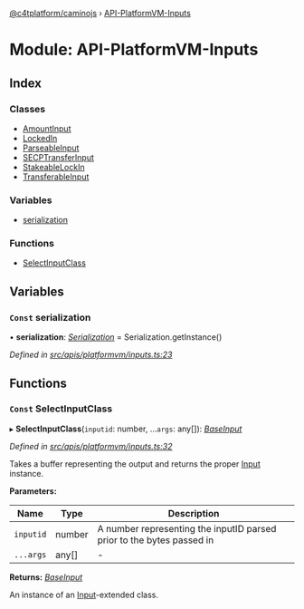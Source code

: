 [@c4tplatform/caminojs](../README.md) › [API-PlatformVM-Inputs](api_platformvm_inputs.md)

# Module: API-PlatformVM-Inputs

## Index

### Classes

* [AmountInput](../classes/api_platformvm_inputs.amountinput.md)
* [LockedIn](../classes/api_platformvm_inputs.lockedin.md)
* [ParseableInput](../classes/api_platformvm_inputs.parseableinput.md)
* [SECPTransferInput](../classes/api_platformvm_inputs.secptransferinput.md)
* [StakeableLockIn](../classes/api_platformvm_inputs.stakeablelockin.md)
* [TransferableInput](../classes/api_platformvm_inputs.transferableinput.md)

### Variables

* [serialization](api_platformvm_inputs.md#const-serialization)

### Functions

* [SelectInputClass](api_platformvm_inputs.md#const-selectinputclass)

## Variables

### `Const` serialization

• **serialization**: *[Serialization](../classes/utils_serialization.serialization.md)* = Serialization.getInstance()

*Defined in [src/apis/platformvm/inputs.ts:23](https://github.com/chain4travel/caminojs/blob/8077d740/src/apis/platformvm/inputs.ts#L23)*

## Functions

### `Const` SelectInputClass

▸ **SelectInputClass**(`inputid`: number, ...`args`: any[]): *[BaseInput](../interfaces/common_inputs.baseinput.md)*

*Defined in [src/apis/platformvm/inputs.ts:32](https://github.com/chain4travel/caminojs/blob/8077d740/src/apis/platformvm/inputs.ts#L32)*

Takes a buffer representing the output and returns the proper [Input](../classes/common_inputs.input.md) instance.

**Parameters:**

Name | Type | Description |
------ | ------ | ------ |
`inputid` | number | A number representing the inputID parsed prior to the bytes passed in  |
`...args` | any[] | - |

**Returns:** *[BaseInput](../interfaces/common_inputs.baseinput.md)*

An instance of an [Input](../classes/common_inputs.input.md)-extended class.
